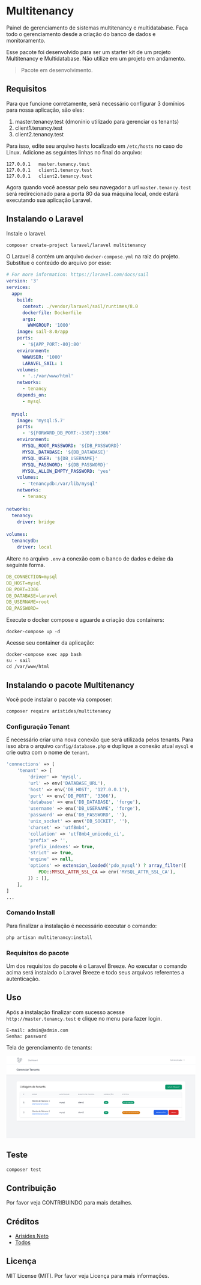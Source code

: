 # Multitenancy

Painel de gerenciamento de sistemas multitenancy e multidatabase. Faça todo o gerenciamento desde a criação do banco de dados e monitoramento.

Esse pacote foi desenvolvido para ser um starter kit de um projeto Multitenancy e Multidatabase. Não utilize em um projeto em andamento.

> Pacote em desenvolvimento.

## Requisitos

Para que funcione corretamente, será necessário configurar 3 domínios para nossa aplicação, são eles:

1. master.tenancy.test (dmonínio utilizado para gerenciar os tenants)
2. client1.tenancy.test
3. client2.tenancy.test

Para isso, edite seu arquivo `hosts` localizado em `/etc/hosts` no caso do Linux. Adicione as seguintes linhas no final do arquivo:

```
127.0.0.1   master.tenancy.test
127.0.0.1   client1.tenancy.test
127.0.0.1   client2.tenancy.test
```

Agora quando você acessar pelo seu navegador a url `master.tenancy.test` será redirecionado para a porta 80 da sua máquina local, onde estará executando sua aplicação Laravel.

## Instalando o Laravel

Instale o laravel.

```bash
composer create-project laravel/laravel multitenancy
```

O Laravel 8 contém um arquivo `docker-compose.yml` na raiz do projeto. Substitue o conteúdo do arquivo por esse:

```yml
# For more information: https://laravel.com/docs/sail
version: '3'
services:
  app:
    build:
      context: ./vendor/laravel/sail/runtimes/8.0
      dockerfile: Dockerfile
      args:
        WWWGROUP: '1000'
    image: sail-8.0/app
    ports:
      - '${APP_PORT:-80}:80'
    environment:
      WWWUSER: '1000'
      LARAVEL_SAIL: 1
    volumes:
      - '.:/var/www/html'
    networks:
      - tenancy
    depends_on:
      - mysql

  mysql:
    image: 'mysql:5.7'
    ports:
      - '${FORWARD_DB_PORT:-3307}:3306'
    environment:
      MYSQL_ROOT_PASSWORD: '${DB_PASSWORD}'
      MYSQL_DATABASE: '${DB_DATABASE}'
      MYSQL_USER: '${DB_USERNAME}'
      MYSQL_PASSWORD: '${DB_PASSWORD}'
      MYSQL_ALLOW_EMPTY_PASSWORD: 'yes'
    volumes:
      - 'tenancydb:/var/lib/mysql'
    networks:
      - tenancy

networks:
  tenancy:
    driver: bridge

volumes:
  tenancydb:
    driver: local
```

Altere no arquivo `.env` a conexão com o banco de dados e deixe da seguinte forma.

```yml
DB_CONNECTION=mysql
DB_HOST=mysql
DB_PORT=3306
DB_DATABASE=laravel
DB_USERNAME=root
DB_PASSWORD=
```

Execute o docker compose e aguarde a criação dos containers:

```
docker-compose up -d
```

Acesse seu container da aplicação:

```
docker-compose exec app bash
su - sail 
cd /var/www/html
```

## Instalando o pacote Multitenancy

Você pode instalar o pacote via composer:

```bash
composer require aristides/multitenancy
```


### Configuração Tenant

É necessário criar uma nova conexão que será utilizada pelos tenants. Para isso abra o arquivo `config/database.php` e duplique a conexão atual `mysql` e crie outra com o nome de `tenant`.

```php
'connections' => [
    'tenant' => [
        'driver' => 'mysql',
        'url' => env('DATABASE_URL'),
        'host' => env('DB_HOST', '127.0.0.1'),
        'port' => env('DB_PORT', '3306'),
        'database' => env('DB_DATABASE', 'forge'),
        'username' => env('DB_USERNAME', 'forge'),
        'password' => env('DB_PASSWORD', ''),
        'unix_socket' => env('DB_SOCKET', ''),
        'charset' => 'utf8mb4',
        'collation' => 'utf8mb4_unicode_ci',
        'prefix' => '',
        'prefix_indexes' => true,
        'strict' => true,
        'engine' => null,
        'options' => extension_loaded('pdo_mysql') ? array_filter([
            PDO::MYSQL_ATTR_SSL_CA => env('MYSQL_ATTR_SSL_CA'),
        ]) : [],
    ],
]
...
```

### Comando Install

Para finalizar a instalação é necessário executar o comando:

```bash
php artisan multitenancy:install
```

### Requisitos do pacote

Um dos requisitos do pacote é o Laravel Breeze. Ao executar o comando acima será instalado o Laravel Breeze e todo seus arquivos referentes a autenticação.


## Uso

Após a instalação finalizar com sucesso acesse `http://master.tenancy.test` e clique no menu para fazer login.

```
E-mail: admin@admin.com
Senha: password
```

Tela de gerenciamento de tenants:

![Listagens de Tenants](./docs/imgs/listagens-tenants.png)

## Teste

```bash
composer test
```


## Contribuição

Por favor veja CONTRIBUINDO para mais detalhes.


## Créditos

- [Arisides Neto](https://github.com/aristidesneto)
- [Todos](../../contributors)

## Licença


MIT License (MIT). Por favor veja Licença para mais informações.
